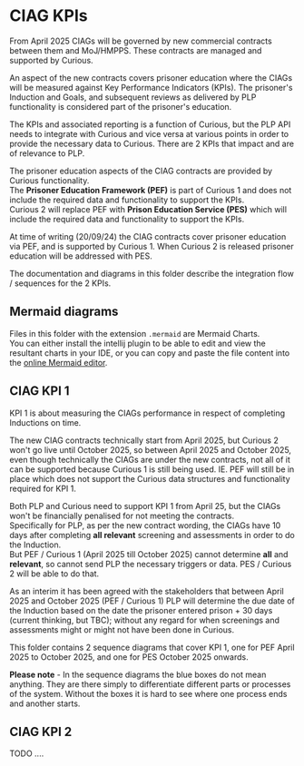 # CIAG KPIs
From April 2025 CIAGs will be governed by new commercial contracts between them and MoJ/HMPPS. These contracts are
managed and supported by Curious.

An aspect of the new contracts covers prisoner education where the CIAGs will be measured against Key Performance
Indicators (KPIs). The prisoner's Induction and Goals, and subsequent reviews as delivered by PLP functionality is
considered part of the prisoner's education.  

The KPIs and associated reporting is a function of Curious, but the PLP API needs to integrate with Curious and vice 
versa at various points in order to provide the necessary data to Curious. There are 2 KPIs that impact and are of 
relevance to PLP.

The prisoner education aspects of the CIAG contracts are provided by Curious functionality.  
The **Prisoner Education Framework (PEF)** is part of Curious 1 and does not include the required data and functionality 
to support the KPIs.  
Curious 2 will replace PEF with **Prison Education Service (PES)** which will include the required data and 
functionality to support the KPIs.  

At time of writing (20/09/24) the CIAG contracts cover prisoner education via PEF, and is supported by Curious 1. When 
Curious 2 is released prisoner education will be addressed with PES.

The documentation and diagrams in this folder describe the integration flow / sequences for the 2 KPIs.

## Mermaid diagrams
Files in this folder with the extension `.mermaid` are Mermaid Charts.  
You can either install the intellij plugin to be able to edit and view the resultant charts in your IDE, or you can 
copy and paste the file content into the [online Mermaid editor](https://www.mermaidchart.com/).

## CIAG KPI 1
KPI 1 is about measuring the CIAGs performance in respect of completing Inductions on time.

The new CIAG contracts technically start from April 2025, but Curious 2 won't go live until October 2025, so between 
April 2025 and October 2025, even though technically the CIAGs are under the new contracts, not all of it can be 
supported because Curious 1 is still being used. IE. PEF will still be in place which does not support the Curious data 
structures and functionality required for KPI 1.

Both PLP and Curious need to support KPI 1 from April 25, but the CIAGs won't be financially penalised for not meeting 
the contracts.  
Specifically for PLP, as per the new contract wording, the CIAGs have 10 days after completing **all relevant** screening
and assessments in order to do the Induction.  
But PEF / Curious 1 (April 2025 till October 2025) cannot determine **all** and **relevant**, so cannot send PLP
the necessary triggers or data. 
PES / Curious 2 will be able to do that.

As an interim it has been agreed with the stakeholders that between April 2025 and October 2025 (PEF / Curious 1) PLP 
will determine the due date of the Induction based on the date the prisoner entered prison + 30 days (current thinking, 
but TBC); without any regard for when screenings and assessments might or might not have been done in Curious.

This folder contains 2 sequence diagrams that cover KPI 1, one for PEF April 2025 to October 2025, and one for
PES October 2025 onwards.

**Please note** - In the sequence diagrams the blue boxes do not mean anything. They are there simply to differentiate 
different parts or processes of the system. Without the boxes it is hard to see where one process ends and another 
starts.

## CIAG KPI 2
TODO ....